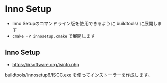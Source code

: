 ﻿# Inno Setup

- Inno Setupのコマンドライン版を使用できるように buildtools/ に展開します
- `cmake -P innosetup.cmake` で展開します

## Inno Setup

- https://jrsoftware.org/isinfo.php

buildtools/innosetup6/ISCC.exe を使ってインストーラーを作成します。
